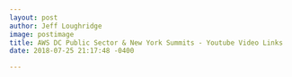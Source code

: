 ```yaml
---
layout: post
author: Jeff Loughridge
image: postimage
title: AWS DC Public Sector & New York Summits - Youtube Video Links
date: 2018-07-25 21:17:48 -0400

---
```

